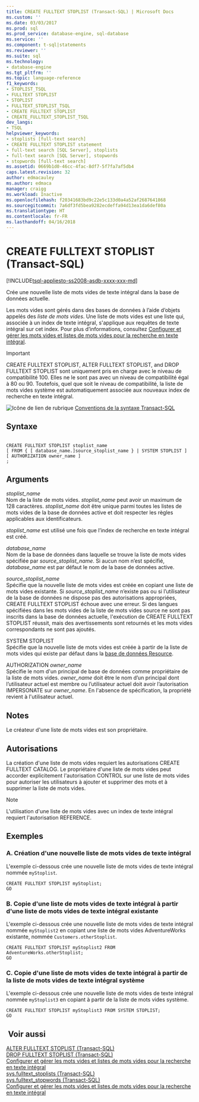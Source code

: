 ```yaml
---
title: CREATE FULLTEXT STOPLIST (Transact-SQL) | Microsoft Docs
ms.custom: ''
ms.date: 03/03/2017
ms.prod: sql
ms.prod_service: database-engine, sql-database
ms.service: ''
ms.component: t-sql|statements
ms.reviewer: ''
ms.suite: sql
ms.technology:
- database-engine
ms.tgt_pltfrm: ''
ms.topic: language-reference
f1_keywords:
- STOPLIST_TSQL
- FULLTEXT STOPLIST
- STOPLIST
- FULLTEXT_STOPLIST_TSQL
- CREATE FULLTEXT STOPLIST
- CREATE_FULLTEXT_STOPLIST_TSQL
dev_langs:
- TSQL
helpviewer_keywords:
- stoplists [full-text search]
- CREATE FULLTEXT STOPLIST statement
- full-text search [SQL Server], stoplists
- full-text search [SQL Server], stopwords
- stopwords [full-text search]
ms.assetid: 0669b1d0-46cc-4fac-8df7-5f7fa7af5db4
caps.latest.revision: 32
author: edmacauley
ms.author: edmaca
manager: craigg
ms.workload: Inactive
ms.openlocfilehash: f20341683bd9c22e5c133d0a4a52af2687641868
ms.sourcegitcommit: 7a6df3fd5bea9282ecdeffa94d13ea1da6def80a
ms.translationtype: HT
ms.contentlocale: fr-FR
ms.lasthandoff: 04/16/2018
---
```

# <a name="create-fulltext-stoplist-transact-sql"></a>CREATE FULLTEXT STOPLIST (Transact-SQL)
[!INCLUDE[tsql-appliesto-ss2008-asdb-xxxx-xxx-md](../../includes/tsql-appliesto-ss2008-asdb-xxxx-xxx-md.md)]

  Crée une nouvelle liste de mots vides de texte intégral dans la base de données actuelle.  
  
 Les mots vides sont gérés dans des bases de données à l’aide d’objets appelés des *liste de mots vides*. Une liste de mots vides est une liste qui, associée à un index de texte intégral, s'applique aux requêtes de texte intégral sur cet index. Pour plus d’informations, consultez [Configurer et gérer les mots vides et listes de mots vides pour la recherche en texte intégral](../../relational-databases/search/configure-and-manage-stopwords-and-stoplists-for-full-text-search.md).  
  
> [!IMPORTANT]  
>  CREATE FULLTEXT STOPLIST, ALTER FULLTEXT STOPLIST, and DROP FULLTEXT STOPLIST sont uniquement pris en charge avec le niveau de compatibilité 100. Elles ne le sont pas avec un niveau de compatibilité égal à 80 ou 90. Toutefois, quel que soit le niveau de compatibilité, la liste de mots vides système est automatiquement associée aux nouveaux index de recherche en texte intégral.  
  
 ![Icône de lien de rubrique](../../database-engine/configure-windows/media/topic-link.gif "Icône lien de rubrique") [Conventions de la syntaxe Transact-SQL](../../t-sql/language-elements/transact-sql-syntax-conventions-transact-sql.md)  
  
## <a name="syntax"></a>Syntaxe  
  
```  
  
CREATE FULLTEXT STOPLIST stoplist_name  
[ FROM { [ database_name.]source_stoplist_name } | SYSTEM STOPLIST ]  
[ AUTHORIZATION owner_name ]  
;  
```  
  
## <a name="arguments"></a>Arguments  
 *stoplist_name*  
 Nom de la liste de mots vides. *stoplist_name* peut avoir un maximum de 128 caractères. *stoplist_name* doit être unique parmi toutes les listes de mots vides de la base de données active et doit respecter les règles applicables aux identificateurs.  
  
 *stoplist_name* est utilisé une fois que l’index de recherche en texte intégral est créé.  
  
 *database_name*  
 Nom de la base de données dans laquelle se trouve la liste de mots vides spécifiée par *source_stoplist_name*. Si aucun nom n’est spécifié, *database_name* est par défaut le nom de la base de données active.  
  
 *source_stoplist_name*  
 Spécifie que la nouvelle liste de mots vides est créée en copiant une liste de mots vides existante. Si *source_stoplist_name* n’existe pas ou si l’utilisateur de la base de données ne dispose pas des autorisations appropriées, CREATE FULLTEXT STOPLIST échoue avec une erreur. Si des langues spécifiées dans les mots vides de la liste de mots vides source ne sont pas inscrits dans la base de données actuelle, l'exécution de CREATE FULLTEXT STOPLIST réussit, mais des avertissements sont retournés et les mots vides correspondants ne sont pas ajoutés.  
  
 SYSTEM STOPLIST  
 Spécifie que la nouvelle liste de mots vides est créée à partir de la liste de mots vides qui existe par défaut dans la [base de données Resource](../../relational-databases/databases/resource-database.md).  
  
 AUTHORIZATION *owner_name*  
 Spécifie le nom d'un principal de base de données comme propriétaire de la liste de mots vides. *owner_name* doit être le nom d’un principal dont l’utilisateur actuel est membre ou l’utilisateur actuel doit avoir l’autorisation IMPERSONATE sur *owner_name*. En l'absence de spécification, la propriété revient à l'utilisateur actuel.  
  
## <a name="remarks"></a>Notes   
 Le créateur d'une liste de mots vides est son propriétaire.  
  
## <a name="permissions"></a>Autorisations  
 La création d'une liste de mots vides requiert les autorisations CREATE FULLTEXT CATALOG. Le propriétaire d'une liste de mots vides peut accorder explicitement l'autorisation CONTROL sur une liste de mots vides pour autoriser les utilisateurs à ajouter et supprimer des mots et à supprimer la liste de mots vides.  
  
> [!NOTE]  
>  L'utilisation d'une liste de mots vides avec un index de texte intégral requiert l'autorisation REFERENCE.  
  
## <a name="examples"></a>Exemples  
  
### <a name="a-creating-a-new-full-text-stoplist"></a>A. Création d'une nouvelle liste de mots vides de texte intégral  
 L'exemple ci-dessous crée une nouvelle liste de mots vides de texte intégral nommée `myStoplist`.  
  
```  
CREATE FULLTEXT STOPLIST myStoplist;  
GO  
```  
  
### <a name="b-copying-a-full-text-stoplist-from-an-existing-full-text-stoplist"></a>B. Copie d'une liste de mots vides de texte intégral à partir d'une liste de mots vides de texte intégral existante  
 L'exemple ci-dessous crée une nouvelle liste de mots vides de texte intégral nommée `myStoplist2` en copiant une liste de mots vides AdventureWorks existante, nommée `Customers.otherStoplist`.  
  
```  
CREATE FULLTEXT STOPLIST myStoplist2 FROM AdventureWorks.otherStoplist;  
GO  
```  
  
### <a name="c-copying-a-full-text-stoplist-from-the-system-full-text-stoplist"></a>C. Copie d'une liste de mots vides de texte intégral à partir de la liste de mots vides de texte intégral système  
 L'exemple ci-dessous crée une nouvelle liste de mots vides de texte intégral nommée `myStoplist3` en copiant à partir de la liste de mots vides système.  
  
```  
CREATE FULLTEXT STOPLIST myStoplist3 FROM SYSTEM STOPLIST;  
GO  
```  
  
## <a name="see-also"></a> Voir aussi  
 [ALTER FULLTEXT STOPLIST &#40;Transact-SQL&#41;](../../t-sql/statements/alter-fulltext-stoplist-transact-sql.md)   
 [DROP FULLTEXT STOPLIST &#40;Transact-SQL&#41;](../../t-sql/statements/drop-fulltext-stoplist-transact-sql.md)   
 [Configurer et gérer les mots vides et listes de mots vides pour la recherche en texte intégral](../../relational-databases/search/configure-and-manage-stopwords-and-stoplists-for-full-text-search.md)   
 [sys.fulltext_stoplists &#40;Transact-SQL&#41;](../../relational-databases/system-catalog-views/sys-fulltext-stoplists-transact-sql.md)   
 [sys.fulltext_stopwords &#40;Transact-SQL&#41;](../../relational-databases/system-catalog-views/sys-fulltext-stopwords-transact-sql.md)   
 [Configurer et gérer les mots vides et listes de mots vides pour la recherche en texte intégral](../../relational-databases/search/configure-and-manage-stopwords-and-stoplists-for-full-text-search.md)  
  
  
